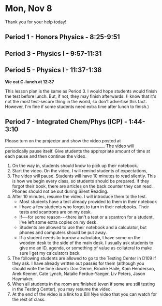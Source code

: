 # Mon, Nov 8

Thank you for your help today!  

## Period 1 - Honors Physics - 8:25-9:51


## Period 3 - Physics I - 9:57-11:31




## Period 5 - Physics I - 11:37-1:38

**We eat C-lunch at 12:37**

This lesson plan is the same as Period 3.  I would hope students would finish the test before lunch.  But, if not, they may finish afterwards.  (I know that it's not the most test-secure thing in the world, so don't advertise this fact.  However, I'm fine if some students need extra time after lunch to finish.)


## Period 7 - Integrated Chem/Phys (ICP) - 1:44-3:10


 Please turn on the projector and show the video posted at **_________________________________________________**.  The video will periodically pause itself.  Give students the appropriate amount of time at each pause and then continue the video.

1. On the way in, students should know to pick up their notebook.
2. Start the video.  On the video, I will remind students of expectations,
3. The video will pause.  Students will have 10 minutes to read silently.  This is how we begin every class, so students should be prepared.  If they forgot their book, there are articles on the back counter they can read.  Phones should not be out during Silent Reading.
4. After 10 minutes, resume the video.  I will introduce them to the test.
	- Most students have a test already provided to them in their notebook
	- I have a few students who forgot to turn in their notebooks.  Their tests and scantrons are on my desk.
	- If---for some reason---there isn't a test or a scantron for a student, I've left some extra copies on my desk.
	- Students are allowed to use their notebook and a calculator, but phones and computers should be put away.
	- If a student needs to borrow a calculator, I have some on the wooden desk to the side of the main desk.  I usually ask students to give me an ID, agenda, or something of value as collateral to make sure I get my calculators back.
5. The following students are allowed to go to the Testing Center in D109 if they ask.  I have already written out passes for them (although you should write the time down): Don Gerve, Brooke Haile, Kam Henderson, Arek Keener, Cate Lynch, Natalie Perdue-Yaeger, Liv Peters, Jason Haymaker.
6. When all students in the room are finished (even if some are still testing in the Testing Center), you may resume the video.
7. At the end of the video is a link to a Bill Nye video that you can watch for the rest of class.
<!--stackedit_data:
eyJoaXN0b3J5IjpbLTc2NjY2Njg0NiwxMTk0Njk4NDcyXX0=
-->